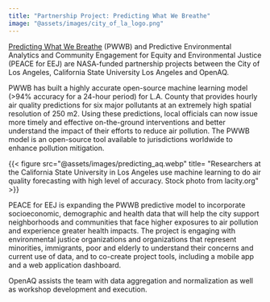 ```yaml
---
title: "Partnership Project: Predicting What We Breathe"
image: "@assets/images/city_of_la_logo.png"
---
```


[Predicting What We Breathe](https://airquality.lacity.org/) (PWWB) and Predictive Environmental Analytics and Community Engagement for Equity and Environmental Justice (PEACE for EEJ) are NASA-funded partnership projects between the City of Los Angeles, California State University Los Angeles and OpenAQ.

PWWB has built a highly accurate open-source machine learning model (>94% accuracy for a 24-hour period) for L.A. County that provides hourly air quality predictions for six major pollutants at an extremely high spatial resolution of 250 m2. Using these predictions, local officials can now issue more timely and effective on-the-ground interventions and better understand the impact of their efforts to reduce air pollution. The PWWB model is an open-source tool available to jurisdictions worldwide to enhance pollution mitigation.

{{< figure src="@assets/images/predicting_aq.webp" title= "Researchers at the California State University in Los Angeles use machine learning to do air quality forecasting with high level of accuracy. Stock photo from lacity.org" >}}

PEACE for EEJ is expanding the PWWB predictive model to incorporate socioeconomic, demographic and health data that will help the city support neighborhoods and communities that face higher exposures to air pollution and experience greater health impacts. The project is engaging with environmental justice organizations and organizations that represent minorities, immigrants, poor and elderly to understand their concerns and current use of data, and to co-create project tools, including a mobile app and a web application dashboard.

OpenAQ assists the team with data aggregation and normalization as well as workshop development and execution.
